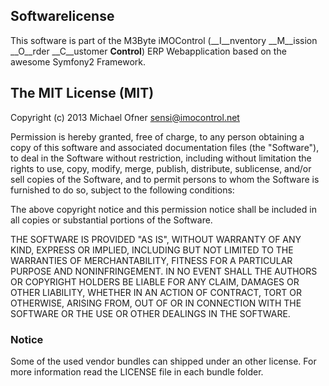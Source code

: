 ## Softwarelicense

This software is part of the M3Byte iMOControl (__I__nventory __M__ission __O__rder __C__ustomer __Control__) ERP Webapplication based on the awesome Symfony2 Framework.

## The MIT License (MIT)

Copyright (c) 2013 Michael Ofner <sensi@imocontrol.net>

Permission is hereby granted, free of charge, to any person obtaining a copy of
this software and associated documentation files (the "Software"), to deal in
the Software without restriction, including without limitation the rights to
use, copy, modify, merge, publish, distribute, sublicense, and/or sell copies of
the Software, and to permit persons to whom the Software is furnished to do so,
subject to the following conditions:

The above copyright notice and this permission notice shall be included in all
copies or substantial portions of the Software.

THE SOFTWARE IS PROVIDED "AS IS", WITHOUT WARRANTY OF ANY KIND, EXPRESS OR
IMPLIED, INCLUDING BUT NOT LIMITED TO THE WARRANTIES OF MERCHANTABILITY, FITNESS
FOR A PARTICULAR PURPOSE AND NONINFRINGEMENT. IN NO EVENT SHALL THE AUTHORS OR
COPYRIGHT HOLDERS BE LIABLE FOR ANY CLAIM, DAMAGES OR OTHER LIABILITY, WHETHER
IN AN ACTION OF CONTRACT, TORT OR OTHERWISE, ARISING FROM, OUT OF OR IN
CONNECTION WITH THE SOFTWARE OR THE USE OR OTHER DEALINGS IN THE SOFTWARE.

### Notice 

Some of the used vendor bundles can shipped under an other license. For more information read the LICENSE file in each bundle folder.
